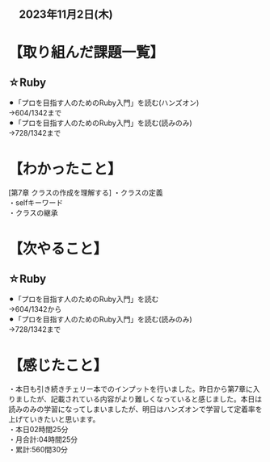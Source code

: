 ## 　2023年11月2日(木)
# 【取り組んだ課題一覧】
## ☆Ruby
⚫︎「プロを目指す人のためのRuby入門」を読む(ハンズオン)<br>
→604/1342まで<br>
⚫︎「プロを目指す人のためのRuby入門」を読む(読みのみ)<br>
→728/1342まで<br>
# 【わかったこと】
[第7章 クラスの作成を理解する]
・クラスの定義<br>
・selfキーワード<br>
・クラスの継承<br>
# 【次やること】
## ☆Ruby
⚫︎「プロを目指す人のためのRuby入門」を読む<br>
→604/1342から<br>
⚫︎「プロを目指す人のためのRuby入門」を読む(読みのみ)<br>
→728/1342まで<br>
# 【感じたこと】
・本日も引き続きチェリー本でのインプットを行いました。昨日から第7章に入りましたが、記載されている内容がより難しくなっていると感じました。本日は読みのみの学習になってしまいましたが、明日はハンズオンで学習して定着率を上げていきたいと思います。<br>
・本日02時間25分<br>
・月合計:04時間25分<br>
・累計:560間30分<br>
